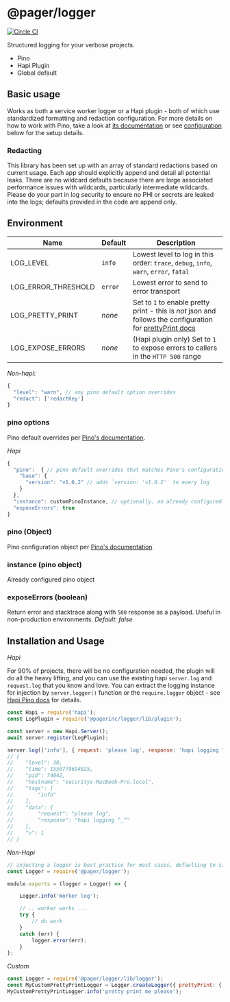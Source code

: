 # @pager/logger
[![Circle CI](https://circleci.com/gh/pagerinc/logger.svg?style=svg&circle-token=5d187ad739918f3029e28534e5bf046ece8120ae)](https://circleci.com/gh/pagerinc/logger)

Structured logging for your verbose projects.
- Pino
- Hapi Plugin
- Global default

## Basic usage

Works as both a service worker logger or a Hapi plugin - both of which use standardized formatting and redaction configuration. For more details on how to work with Pino, take a look at [its documentation](https://github.com/pinojs/pino) or see [configuration](#Configuration) below for the setup details.

### Redacting

This library has been set up with an array of standard redactions based on current usage. Each app should explicitly append and detail all potential leaks. There are no wildcard defaults because there are large associated performance issues with wildcards, particularly intermediate wildcards. Please do your part in log security to ensure no PHI or secrets are leaked into the logs; defaults provided in the code are append only.

## Environment

| Name | Default | Description |
|------|---------|-------------|
| LOG_LEVEL | `info` | Lowest level to log in this order: `trace`, `debug`, `info`, `warn`, `error`, `fatal` |
| LOG_ERROR_THRESHOLD | `error` | Lowest error to send to error transport |
| LOG_PRETTY_PRINT | _none_ | Set to `1` to enable pretty print - this is *not* json and follows the configuration for [prettyPrint docs](https://github.com/pinojs/pino-pretty#pino-pretty) |
| LOG_EXPOSE_ERRORS | _none_ | (Hapi plugin only) Set to `1` to expose errors to callers in the `HTTP 500` range |

*Non-hapi*:
```javascript
{
  "level": "warn", // any pino default option overrides
  "redact": ['redactKey']
}
```

### pino options
Pino default overrides per [Pino's documentation](https://github.com/pinojs/pino/blob/master/docs/api.md#options-object).

*Hapi*
```javascript
{
  "pino":  { // pino default overrides that matches Pino's configuration documentation
    "base": {
      "version": "v1.0.2" // adds `version: 'v1.0.2'` to every log
    }
  },
  "instance": customPinoInstance, // optionally, an already configured pino instance,
  "exposeErrors": true
}
```

### pino (Object)
Pino configuration object per [Pino's documentation](https://github.com/pinojs/pino/blob/master/docs/api.md#options-object)

### instance (pino object)
Already configured pino object

### exposeErrors (boolean)
Return error and stacktrace along with `500` response as a payload. Useful in non-production environments.
_Default: false_

## Installation and Usage

*Hapi*

For 90% of projects, there will be no configuration needed, the plugin will do all the heavy lifting, and you can use the existing hapi `server.log` and `request.log` that you know and love. You can extract the logging instance for injection by `server.logger()` function or the `require.logger` object - see [Hapi Pino docs](https://github.com/pinojs/hapi-pino#server-decorations) for details.
```javascript
const Hapi = require('hapi');
const LogPlugin = require('@pagerinc/logger/lib/plugin');

const server = new Hapi.Server();
await server.register(LogPlugin);

server.log(['info'], { request: 'please log', response: 'hapi logging ^_^' });
// {
//    "level": 30,
//    "time": 1550778694025,
//    "pid": 74042,
//    "hostname": "securitys-MacBook-Pro.local",
//    "tags": [
//        "info"
//    ],
//    "data": {
//        "request": "please log",
//        "response": "hapi logging ^_^"
//    },
//    "v": 1
// }
```

*Non-Hapi*
```javascript
// injecting a logger is best practice for most cases, defaulting to singleton is acceptable
const Logger = require('@pager/logger');

module.exports = (logger = Logger) => {

    Logger.info('Worker log');

    // .. worker works ...
    try {
        // do work
    }
    catch (err) {
        logger.error(err);
    }
};
```

*Custom*
```javascript
const Logger = require('@pager/logger/lib/logger');
const MyCustomPrettyPrintLogger = Logger.createLogger({ prettyPrint: { colorize: false } });
MyCustomPrettyPrintLogger.info('pretty print me please');
```
